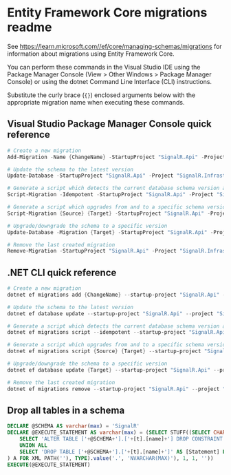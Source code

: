 # Entity Framework Core migrations readme

See <https://learn.microsoft.com//ef/core/managing-schemas/migrations> for information about migrations using Entity Framework Core.

You can perform these commands in the Visual Studio IDE using the Package Manager Console (View > Other Windows > Package Manager Console) or using the dotnet Command Line Interface (CLI) instructions.

Substitute the curly brace (`{}`) enclosed arguments below with the appropriate migration name when executing these commands.

## Visual Studio Package Manager Console quick reference

```powershell
# Create a new migration
Add-Migration -Name {ChangeName} -StartupProject "SignalR.Api" -Project "SignalR.Infrastructure"

# Update the schema to the latest version
Update-Database -StartupProject "SignalR.Api" -Project "SignalR.Infrastructure"

# Generate a script which detects the current database schema version and updates it to the latest
Script-Migration -Idempotent -StartupProject "SignalR.Api" -Project "SignalR.Infrastructure"

# Generate a script which upgrades from and to a specific schema version
Script-Migration {Source} {Target} -StartupProject "SignalR.Api" -Project "SignalR.Infrastructure"

# Upgrade/downgrade the schema to a specific version
Update-Database -Migration {Target} -StartupProject "SignalR.Api" -Project "SignalR.Infrastructure"

# Remove the last created migration
Remove-Migration -StartupProject "SignalR.Api" -Project "SignalR.Infrastructure"
```

## .NET CLI quick reference

```powershell
# Create a new migration
dotnet ef migrations add {ChangeName} --startup-project "SignalR.Api" --project "SignalR.Infrastructure"

# Update the schema to the latest version
dotnet ef database update --startup-project "SignalR.Api" --project "SignalR.Infrastructure"

# Generate a script which detects the current database schema version and updates it to the latest
dotnet ef migrations script --idempotent --startup-project "SignalR.Api" --project "SignalR.Infrastructure"

# Generate a script which upgrades from and to a specific schema version
dotnet ef migrations script {Source} {Target} --startup-project "SignalR.Api" --project "SignalR.Infrastructure"

# Upgrade/downgrade the schema to a specific version
dotnet ef database update {Target} --startup-project "SignalR.Api" --project "SignalR.Infrastructure"

# Remove the last created migration
dotnet ef migrations remove --startup-project "SignalR.Api" --project "SignalR.Infrastructure"
```

## Drop all tables in a schema

```sql
DECLARE @SCHEMA AS varchar(max) = 'SignalR'
DECLARE @EXECUTE_STATEMENT AS varchar(max) = (SELECT STUFF((SELECT CHAR(13) + CHAR(10) + [Statement] FROM (
    SELECT 'ALTER TABLE ['+@SCHEMA+'].['+[t].[name]+'] DROP CONSTRAINT ['+[fk].[name]+']' AS [Statement] FROM [sys].[foreign_keys] AS [fk] INNER JOIN [sys].[tables] AS [t] ON [t].[object_id] = [fk].[parent_object_id] INNER JOIN [sys].[schemas] AS [s] ON [s].[schema_id] = [t].[schema_id] WHERE [s].[name] = @SCHEMA
    UNION ALL
    SELECT 'DROP TABLE ['+@SCHEMA+'].['+[t].[name]+']' AS [Statement] FROM [sys].[tables] AS [t] INNER JOIN [sys].[schemas] AS [s] ON [s].[schema_id] = [t].[schema_id] WHERE [s].[name] = @SCHEMA
) A FOR XML PATH(''), TYPE).value('.', 'NVARCHAR(MAX)'), 1, 1, ''))
EXECUTE(@EXECUTE_STATEMENT)
```
